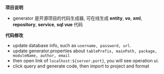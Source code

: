**项目说明**

- generator 是开源项目的代码生成器, 可在线生成 **entity**, **vo**, **xml**, **repository**, **service**, **sql** **vue** 代码

**代码修改**

- update database info, such as `username, password, url`.
- update generator.properties about `tablePrefix, mainPath, package, moduleName, author, email`
- then open link of `localhost:${server.port}`, you will see operation ui.
- click query and generate code, then import to project and format
